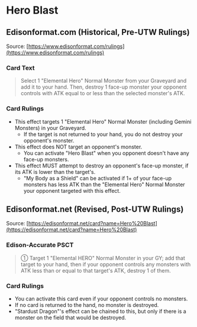 # Hero Blast

## Edisonformat.com (Historical, Pre-UTW Rulings)

Source: [https://www.edisonformat.com/rulings](https://www.edisonformat.com/rulings)

### Card Text

> Select 1 "Elemental Hero" Normal Monster from your Graveyard and add it to your hand. Then, destroy 1 face-up monster your opponent controls with ATK equal to or less than the selected monster's ATK.

### Card Rulings

*   This effect targets 1 "Elemental Hero" Normal Monster (including Gemini Monsters) in your Graveyard.
    *   If the target is not returned to your hand, you do not destroy your opponent's monster.
*   This effect does NOT target an opponent's monster.
    *   You can activate "Hero Blast" when you opponent doesn't have any face-up monsters.
*   This effect MUST attempt to destroy an opponent's face-up monster, if its ATK is lower than the target's.
    *   "My Body as a Shield" can be activated if 1+ of your face-up monsters has less ATK than the "Elemental Hero" Normal Monster your opponent targeted with this effect.

## Edisonformat.net (Revised, Post-UTW Rulings)

Source: [https://edisonformat.net/card?name=Hero%20Blast](https://edisonformat.net/card?name=Hero%20Blast)

### Edison-Accurate PSCT

> ① Target 1 "Elemental HERO" Normal Monster in your GY; add that target to your hand, then if your opponent controls any monsters with ATK less than or equal to that target's ATK, destroy 1 of them.

### Card Rulings

*   You can activate this card even if your opponent controls no monsters.
*   If no card is returned to the hand, no monster is destroyed.
*   "Stardust Dragon"'s effect can be chained to this, but only if there is a monster on the field that would be destroyed.
            